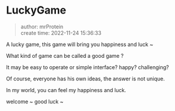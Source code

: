 # LuckyGame
> author: mrProtein  
> create time: 2022-11-24 15:36:33

A lucky game, this game will bring you happiness and luck ~

What kind of game can be called a good game ?

It may be easy to operate or simple interface? happy? challenging?

Of course, everyone has his own ideas,  the answer is not unique.

In my world, you can feel my happiness and luck.

welcome ~ good luck ~ 
